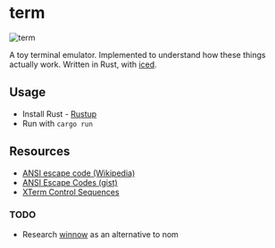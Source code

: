 # term

![term](term.png)

A toy terminal emulator. Implemented to understand how these things actually work.
Written in Rust, with [iced](https://iced.rs).

## Usage

- Install Rust - [Rustup](https://rustup.rs/)
- Run with `cargo run`

## Resources

- [ANSI escape code (Wikipedia)](https://en.wikipedia.org/wiki/ANSI_escape_code)
- [ANSI Escape Codes (gist)](https://gist.github.com/fnky/458719343aabd01cfb17a3a4f7296797)
- [XTerm Control Sequences](https://invisible-island.net/xterm/ctlseqs/ctlseqs.html)

### TODO

- Research [winnow](https://crates.io/crates/winnow) as an alternative to nom
